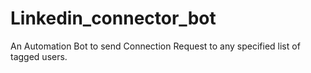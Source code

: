 # Linkedin_connector_bot
An Automation Bot to send Connection Request to any specified list of tagged users.
